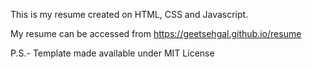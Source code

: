 This is my resume created on 
HTML, CSS and Javascript.

My resume can be accessed from 
https://geetsehgal.github.io/resume

P.S.- Template made available under MIT License
